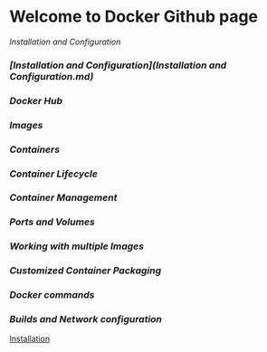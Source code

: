 # Welcome to Docker Github page 
<i>Installation and Configuration</i>
### *[Installation and Configuration](Installation and Configuration.md)*
### *Docker Hub*
### *Images*
### *Containers*
### *Container Lifecycle*
### *Container Management* 
### *Ports and Volumes*
### *Working with multiple Images*
### *Customized Container Packaging*
### *Docker commands*
### *Builds and Network configuration*

<p><a href="test.html">Installation </a></p>
